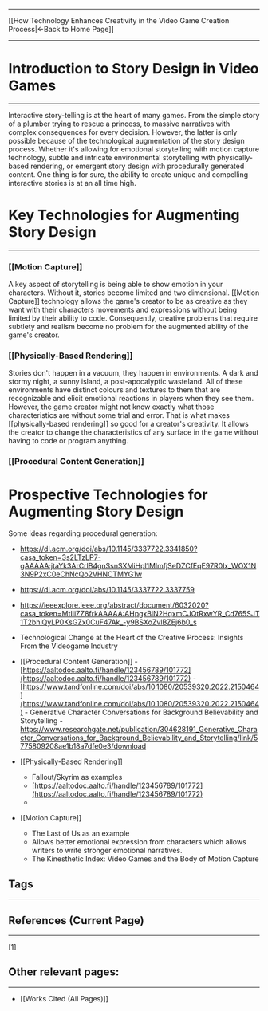 ___
[[How Technology Enhances Creativity in the Video Game Creation Process|←Back to Home Page]]
____

# Introduction to Story Design in Video Games
____
Interactive story-telling is at the heart of many games. From the simple story of a plumber trying to rescue a princess, to massive narratives with complex consequences for every decision. However, the latter is only possible because of the technological augmentation of the story design process. Whether it's allowing for emotional storytelling with motion capture technology, subtle and intricate environmental storytelling with physically-based rendering, or emergent story design with procedurally generated content. One thing is for sure, the ability to create unique and compelling interactive stories is at an all time high.
# Key Technologies for Augmenting Story Design
____
### [[Motion Capture]]
A key aspect of storytelling is being able to show emotion in your characters. Without it, stories become limited and two dimensional. [[Motion Capture]] technology allows the game's creator to be as creative as they want with their characters movements and expressions without being limited by their ability to code. Consequently, creative problems that require subtlety and realism become no problem for the augmented ability of the game's creator.
### [[Physically-Based Rendering]]
Stories don't happen in a vacuum, they happen in environments. A dark and stormy night, a sunny island, a post-apocalyptic wasteland. All of these environments have distinct colours and textures to them that are recognizable and elicit emotional reactions in players when they see them. However, the game creator might not know exactly what those characteristics are without some trial and error. That is what makes [[physically-based rendering]] so good for a creator's creativity. It allows the creator to change the characteristics of any surface in the game without having to code or program anything.
### [[Procedural Content Generation]]



# Prospective Technologies for Augmenting Story Design


Some ideas regarding procedural generation: 
- https://dl.acm.org/doi/abs/10.1145/3337722.3341850?casa_token=3s2LTzLP7-gAAAAA:jtaYk3ArCrlB4gnSsnSXMiHpl1MlmfjSeDZCfEqE97R0lx_WOX1N3N9P2xC0eChNcQo2VHNCTMYG1w
- https://dl.acm.org/doi/abs/10.1145/3337722.3337759
- https://ieeexplore.ieee.org/abstract/document/6032020?casa_token=MtIiiZZ8frkAAAAA:AHpgxBlN2HqxmCJQtRxwYR_Cd765SJT1T2bhiQyLP0KsGZx0CuF47Ak_-y9BSXoZvlBZEj6b0_s


- Technological Change at the Heart of the Creative Process: Insights From the Videogame Industry
- [[Procedural Content Generation]]
		- [https://aaltodoc.aalto.fi/handle/123456789/101772](https://aaltodoc.aalto.fi/handle/123456789/101772)
		-  [https://www.tandfonline.com/doi/abs/10.1080/20539320.2022.2150464](https://www.tandfonline.com/doi/abs/10.1080/20539320.2022.2150464)
		-  Generative Character Conversations for Background Believability and Storytelling - https://www.researchgate.net/publication/304628191_Generative_Character_Conversations_for_Background_Believability_and_Storytelling/link/5775809208ae1b18a7dfe0e3/download

- [[Physically-Based Rendering]]
	- Fallout/Skyrim as examples
	- [https://aaltodoc.aalto.fi/handle/123456789/101772](https://aaltodoc.aalto.fi/handle/123456789/101772)
	-

- [[Motion Capture]]
	- The Last of Us as an example
	- Allows better emotional expression from characters which allows writers to write stronger emotional narratives.
	- The Kinesthetic Index: Video Games and the Body of Motion Capture

## Tags
_____

## References (Current Page)
____
[1] 

## Other relevant pages:
_____
- [[Works Cited (All Pages)]] 